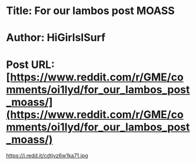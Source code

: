 # Title: For our lambos post MOASS
# Author: HiGirlsISurf
# Post URL: [https://www.reddit.com/r/GME/comments/oi1lyd/for_our_lambos_post_moass/](https://www.reddit.com/r/GME/comments/oi1lyd/for_our_lambos_post_moass/)


https://i.redd.it/cdtjvz6w1ka71.jpg